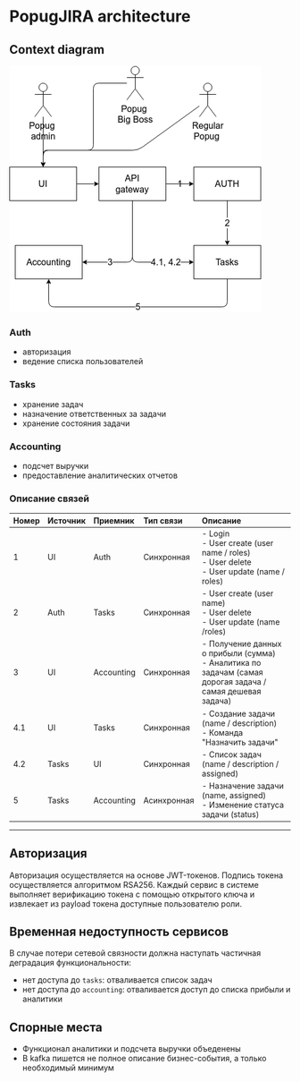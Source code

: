 # PopugJIRA architecture

## Context diagram

![](diagram.png)

### Auth

- авторизация
- ведение списка пользователей

### Tasks

- хранение задач
- назначение ответственных за задачи
- хранение состояния задачи

### Accounting

- подсчет выручки
- предоставление аналитических отчетов

### Описание связей

| Номер | Источник | Приемник | Тип связи | Описание |
| :---- | :------- | :------- | :-------- | :------- |
| 1     | UI | Auth | Синхронная | - Login<br>- User create (user name / roles)<br>- User delete<br>- User update (name / roles) |
| 2     | Auth | Tasks | Синхронная| - User create (user name)<br> - User delete<br>- User update (name /roles) |
| 3     | UI | Accounting | Синхронная | - Получение данных о прибыли (сумма)<br>- Аналитика по задачам (самая дорогая задача / самая дешевая задача)  |
| 4.1     | UI | Tasks | Синхронная | - Создание задачи (name / description)<br>- Команда "Назначить задачи" |
| 4.2     | Tasks | UI | Синхронная | - Список задач (name / description / assigned) |
| 5     | Tasks | Accounting | Асинхронная | - Назначение задачи (name, assigned)<br>- Изменение статуса задачи (status) |

---

## Авторизация

Авторизация осуществляется на основе JWT-токенов. Подпись токена осуществляется алгоритмом RSA256. Каждый сервис в системе выполняет верификацию токена с помощью открытого ключа и извлекает из payload токена доступные пользователю роли.

## Временная недоступность сервисов

В случае потери сетевой связности должна наступать частичная деградация функциональности:
- нет доступа до `tasks`: отваливается список задач
- нет доступа до `accounting`: отваливается доступ до списка прибыли и аналитики

## Спорные места

- Функционал аналитики и подсчета выручки объеденены
- В kafka пишется не полное описание бизнес-события, а только необходимый минимум